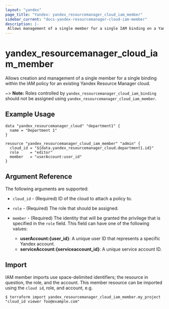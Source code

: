 ```yaml
---
layout: "yandex"
page_title: "Yandex: yandex_resourcemanager_cloud_iam_member"
sidebar_current: "docs-yandex-resourcemanager-cloud-iam-member"
description: |-
 Allows management of a single member for a single IAM binding on a Yandex Resource Manager cloud.
---
```


# yandex\_resourcemanager\_cloud\_iam\_member

Allows creation and management of a single member for a single binding within
the IAM policy for an existing Yandex Resource Manager cloud. 

~> **Note:** Roles controlled by `yandex_resourcemanager_cloud_iam_binding`
   should not be assigned using `yandex_resourcemanager_cloud_iam_member`.

## Example Usage

```hcl
data "yandex_resourcemanager_cloud" "department1" {
  name = "Department 1"
}

resource "yandex_resourcemanager_cloud_iam_member" "admin" {
  cloud_id = "${data.yandex_resourcemanager_cloud.department1.id}"
  role     = "editor"
  member   = "userAccount:user_id"
}
```

## Argument Reference

The following arguments are supported:

* `cloud_id` - (Required) ID of the cloud to attach a policy to.

* `role` - (Required) The role that should be assigned.

* `member` - (Required) The identity that will be granted the privilege that is specified in the `role` field.
  This field can have one of the following values:
  * **userAccount:{user_id}**: A unique user ID that represents a specific Yandex account.
  * **serviceAccount:{serviceaccount_id}**: A unique service account ID.

## Import

IAM member imports use space-delimited identifiers; the resource in question, the role, and the account.
This member resource can be imported using the `cloud id`, role, and account, e.g.

```
$ terraform import yandex_resourcemanager_cloud_iam_member.my_project "cloud_id viewer foo@example.com"
```
